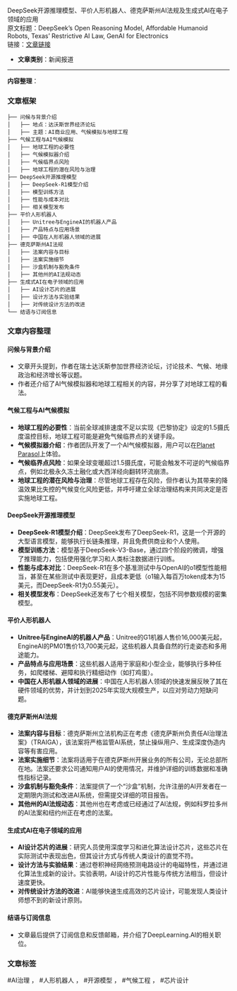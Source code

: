 DeepSeek开源推理模型、平价人形机器人、德克萨斯州AI法规及生成式AI在电子领域的应用  
  原文标题：DeepSeek’s Open Reasoning Model, Affordable Humanoid Robots, Texas’ Restrictive AI Law, GenAI for Electronics  
  链接：[文章链接](https://info.deeplearning.ai/deepseeks-open-reasoning-model-affordable-humanoid-robots-texas-restrictive-ai-law-genai-for-electronics-1?ecid=ACsprvth9XoLV8gclCTrtA8yHnH7J9CI3IeUCNiP7sKFtopQFNG9y8FbCtsmrvwcfcTwAAuLxbvk&utm_campaign=The%20Batch&utm_medium=email&_hsenc=p2ANqtz--NQlq_tAThjPvq3FwjOKXLNA8oWfmOhtfCx9srDhN9JsC1Wu4PKgzhsB5xfrMsX3D791AW4PaQD-HorUArKRwAUMn38w&_hsmi=343699642&utm_content=343699642&utm_source=hs_email)  

- **文章类别**：新闻报道  

---

**内容整理**：

### 文章框架
```
├── 问候与背景介绍
│   ├── 地点：达沃斯世界经济论坛
│   ├── 主题：AI商业应用、气候模拟与地球工程
├── 气候工程与AI气候模拟
│   ├── 地球工程的必要性
│   ├── 气候模拟器介绍
│   ├── 气候临界点风险
│   ├── 地球工程的潜在风险与治理
├── DeepSeek开源推理模型
│   ├── DeepSeek-R1模型介绍
│   ├── 模型训练方法
│   ├── 性能与成本对比
│   ├── 相关模型发布
├── 平价人形机器人
│   ├── Unitree与EngineAI的机器人产品
│   ├── 产品特点与应用场景
│   ├── 中国在人形机器人领域的进展
├── 德克萨斯州AI法规
│   ├── 法案内容与目标
│   ├── 法案实施细节
│   ├── 沙盒机制与豁免条件
│   ├── 其他州的AI法规动态
├── 生成式AI在电子领域的应用
│   ├── AI设计芯片的进展
│   ├── 设计方法与实验结果
│   ├── 对传统设计方法的改进
└── 结语与订阅信息
```

### 文章内容整理

#### 问候与背景介绍
- 文章开头提到，作者在瑞士达沃斯参加世界经济论坛，讨论技术、气候、地缘政治和经济增长等议题。
- 作者还介绍了AI气候模拟器和地球工程相关的内容，并分享了对地球工程的看法。

#### 气候工程与AI气候模拟
- **地球工程的必要性**：当前全球减排速度不足以实现《巴黎协定》设定的1.5摄氏度温控目标，地球工程可能是避免气候临界点的关键手段。
- **气候模拟器介绍**：作者团队开发了一个AI气候模拟器，用户可以在[Planet Parasol](http://planetparasol.ai/?utm_campaign=The%20Batch&utm_source=hs_email&utm_medium=email&utm_content=343699642&_hsenc=p2ANqtz--0sbIaEpaqFMo8HPDgW8qRKbx9WLxkymgHd50rVNjEGKNDlyzCfbU63nO0L1pu_XF6eFLkxBtAIM9M2va3HkZ4A6iUNg)上体验。
- **气候临界点风险**：如果全球变暖超过1.5摄氏度，可能会触发不可逆的气候临界点，例如北极永久冻土融化或大西洋经向翻转环流崩溃。
- **地球工程的潜在风险与治理**：尽管地球工程存在风险，但作者认为其带来的降温效果比失控的气候变化风险更低，并呼吁建立全球治理结构来共同决定是否实施地球工程。

#### DeepSeek开源推理模型
- **DeepSeek-R1模型介绍**：DeepSeek发布了DeepSeek-R1，这是一个开源的大型语言模型，能够执行长链条推理，并且免费供商业和个人使用。
- **模型训练方法**：模型基于DeepSeek-V3-Base，通过四个阶段的微调，增强了推理能力，包括使用强化学习和人类标注数据进行训练。
- **性能与成本对比**：DeepSeek-R1在多个基准测试中与OpenAI的o1模型性能相当，甚至在某些测试中表现更好，且成本更低（o1输入每百万token成本为15美元，而DeepSeek-R1为0.55美元）。
- **相关模型发布**：DeepSeek还发布了七个相关模型，包括不同参数规模的密集模型。

#### 平价人形机器人
- **Unitree与EngineAI的机器人产品**：Unitree的G1机器人售价16,000美元起，EngineAI的PM01售价13,700美元起，这些机器人具备自然的行走姿态和多用途能力。
- **产品特点与应用场景**：这些机器人适用于家庭和小型企业，能够执行多种任务，如爬楼梯、避障和执行精细动作（如打鸡蛋）。
- **中国在人形机器人领域的进展**：中国在人形机器人领域的快速发展反映了其在硬件领域的优势，并计划到2025年实现大规模生产，以应对劳动力短缺问题。

#### 德克萨斯州AI法规
- **法案内容与目标**：德克萨斯州立法机构正在考虑《德克萨斯州负责任AI治理法案》（TRAIGA），该法案将严格监管AI系统，禁止操纵用户、生成深度伪造内容等有害应用。
- **法案实施细节**：法案将适用于在德克萨斯州开展业务的所有公司，无论总部所在地。法案还要求公司通知用户AI的使用情况，并维护详细的训练数据和准确性指标记录。
- **沙盒机制与豁免条件**：法案提供了一个“沙盒”机制，允许注册的AI开发者在一定期限内测试和改进AI系统，但需提交详细的项目报告。
- **其他州的AI法规动态**：其他州也在考虑或已经通过了AI法规，例如科罗拉多州的AI法案和纽约州正在考虑的法案。

#### 生成式AI在电子领域的应用
- **AI设计芯片的进展**：研究人员使用深度学习和进化算法设计芯片，这些芯片在实际测试中表现出色，但其设计方式与传统人类设计的直觉不符。
- **设计方法与实验结果**：通过卷积神经网络预测电路设计的电磁特性，并通过进化算法生成新的设计。实验表明，AI设计的芯片性能与传统方法相当，但设计速度更快。
- **对传统设计方法的改进**：AI能够快速生成高效的芯片设计，可能发现人类设计师想不到的新设计原则。

#### 结语与订阅信息
- 文章最后提供了订阅信息和反馈邮箱，并介绍了DeepLearning.AI的相关职位。

### 文章标签
#AI治理 ， #人形机器人 ， #开源模型 ， #气候工程 ， #芯片设计